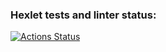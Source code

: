 ### Hexlet tests and linter status:
[![Actions Status](https://github.com/sonkashash/frontend-project-46/actions/workflows/hexlet-check.yml/badge.svg)](https://github.com/sonkashash/frontend-project-46/actions)